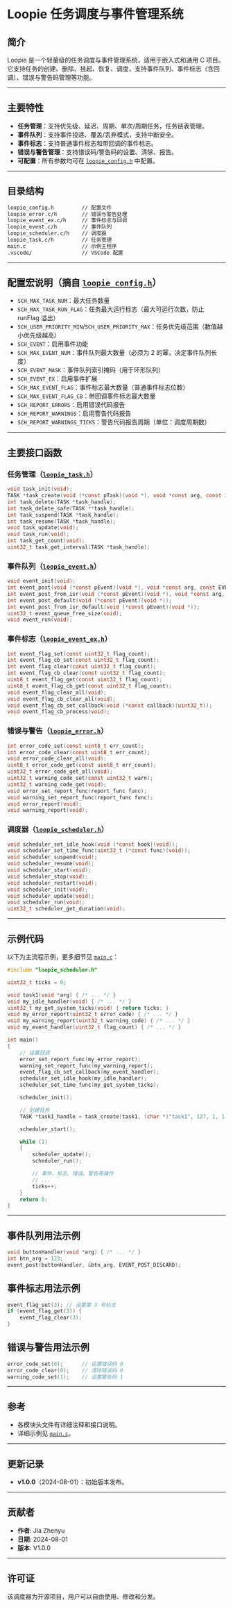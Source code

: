 # Loopie 任务调度与事件管理系统

## 简介

Loopie 是一个轻量级的任务调度与事件管理系统，适用于嵌入式和通用 C 项目。它支持任务的创建、删除、挂起、恢复、调度，支持事件队列、事件标志（含回调）、错误与警告码管理等功能。

---

## 主要特性

- **任务管理**：支持优先级、延迟、周期、单次/周期任务，任务链表管理。
- **事件队列**：支持事件投递、覆盖/丢弃模式，支持中断安全。
- **事件标志**：支持普通事件标志和带回调的事件标志。
- **错误与警告管理**：支持错误码/警告码的设置、清除、报告。
- **可配置**：所有参数均可在 [`loopie_config.h`](loopie_config.h) 中配置。

---

## 目录结构

```bash
loopie_config.h         // 配置文件
loopie_error.c/h        // 错误与警告处理
loopie_event_ex.c/h     // 事件标志与回调
loopie_event.c/h        // 事件队列
loopie_scheduler.c/h    // 调度器
loopie_task.c/h         // 任务管理
main.c                  // 示例主程序
.vscode/                // VSCode 配置
```

---

## 配置宏说明（摘自 [`loopie_config.h`](loopie_config.h)）

- `SCH_MAX_TASK_NUM`：最大任务数量
- `SCH_MAX_TASK_RUN_FLAG`：任务最大运行标志（最大可运行次数，防止 runFlag 溢出）
- `SCH_USER_PRIORITY_MIN`/`SCH_USER_PRIORITY_MAX`：任务优先级范围（数值越小优先级越高）
- `SCH_EVENT`：启用事件功能
- `SCH_MAX_EVENT_NUM`：事件队列最大数量（必须为 2 的幂，决定事件队列长度）
- `SCH_EVENT_MASK`：事件队列索引掩码（用于环形队列）
- `SCH_EVENT_EX`：启用事件扩展
- `SCH_MAX_EVENT_FLAG`：事件标志最大数量（普通事件标志位数）
- `SCH_MAX_EVENT_FLAG_CB`：带回调事件标志最大数量
- `SCH_REPORT_ERRORS`：启用错误代码报告
- `SCH_REPORT_WARNINGS`：启用警告代码报告
- `SCH_REPORT_WARNINGS_TICKS`：警告代码报告周期（单位：调度周期数）

---

## 主要接口函数

### 任务管理（[`loopie_task.h`](loopie_task.h)）

```c
void task_init(void);
TASK *task_create(void (*const pTask)(void *), void *const arg, const int8_t priority, const uint16_t delay, const uint16_t cycle);
int task_delete(TASK *task_handle);
int task_delete_safe(TASK **task_handle);
int task_suspend(TASK *task_handle);
int task_resume(TASK *task_handle);
void task_update(void);
void task_run(void);
int task_get_count(void);
uint32_t task_get_interval(TASK *task_handle);
```

### 事件队列（[`loopie_event.h`](loopie_event.h)）

```c
void event_init(void);
int event_post(void (*const pEvent)(void *), void *const arg, const EVENT_POST_MODE mode);
int event_post_from_isr(void (*const pEvent)(void *), void *const arg, const EVENT_POST_MODE mode);
int event_post_default(void (*const pEvent)(void *));
int event_post_from_isr_default(void (*const pEvent)(void *));
uint32_t event_queue_free_size(void);
void event_run(void);
```

### 事件标志（[`loopie_event_ex.h`](loopie_event_ex.h)）

```c
int event_flag_set(const uint32_t flag_count);
int event_flag_cb_set(const uint32_t flag_count);
int event_flag_clear(const uint32_t flag_count);
int event_flag_cb_clear(const uint32_t flag_count);
uint8_t event_flag_get(const uint32_t flag_count);
uint8_t event_flag_cb_get(const uint32_t flag_count);
void event_flag_clear_all(void);
void event_flag_cb_clear_all(void);
void event_flag_cb_set_callback(void (*const callback)(uint32_t));
void event_flag_cb_process(void);
```

### 错误与警告（[`loopie_error.h`](loopie_error.h)）

```c
int error_code_set(const uint8_t err_count);
int error_code_clear(const uint8_t err_count);
void error_code_clear_all(void);
uint8_t error_code_get(const uint8_t err_count);
uint32_t error_code_get_all(void);
uint32_t warning_code_set(const uint32_t warn);
uint32_t warning_code_get(void);
void error_set_report_func(report_func func);
void warning_set_report_func(report_func func);
void error_report(void);
void warning_report(void);
```

### 调度器（[`loopie_scheduler.h`](loopie_scheduler.h)）

```c
void scheduler_set_idle_hook(void (*const hook)(void));
void scheduler_set_time_func(uint32_t (*const func)(void));
void scheduler_suspend(void);
void scheduler_resume(void);
void scheduler_start(void);
void scheduler_stop(void);
void scheduler_restart(void);
void scheduler_init(void);
void scheduler_update(void);
void scheduler_run(void);
uint32_t scheduler_get_duration(void);
```

---

## 示例代码

以下为主流程示例，更多细节见 [`main.c`](main.c)：

```c
#include "loopie_scheduler.h"

uint32_t ticks = 0;

void task1(void *arg) { /* ... */ }
void my_idle_handler(void) { /* ... */ }
uint32_t my_get_system_ticks(void) { return ticks; }
void my_error_report(uint32_t error_code) { /* ... */ }
void my_warning_report(uint32_t warning_code) { /* ... */ }
void my_event_handler(uint32_t flag_count) { /* ... */ }

int main()
{
    // 设置回调
    error_set_report_func(my_error_report);
    warning_set_report_func(my_warning_report);
    event_flag_cb_set_callback(my_event_handler);
    scheduler_set_idle_hook(my_idle_handler);
    scheduler_set_time_func(my_get_system_ticks);

    scheduler_init();

    // 创建任务
    TASK *task1_handle = task_create(task1, (char *)"task1", 127, 1, 1);

    scheduler_start();

    while (1)
    {
        scheduler_update();
        scheduler_run();

        // 事件、标志、错误、警告等操作
        // ...
        ticks++;
    }
    return 0;
}
```

---

## 事件队列用法示例

```c
void buttonHandler(void *arg) { /* ... */ }
int btn_arg = 123;
event_post(buttonHandler, &btn_arg, EVENT_POST_DISCARD);
```

## 事件标志用法示例

```c
event_flag_set(3); // 设置第 3 号标志
if (event_flag_get(3)) {
    event_flag_clear(3);
}
```

## 错误与警告用法示例

```c
error_code_set(0);      // 设置错误码 0
error_code_clear(0);    // 清除错误码 0
warning_code_set(1);    // 设置警告码 1
```

---

## 参考

- 各模块头文件有详细注释和接口说明。
- 详细示例见 [`main.c`](main.c)。

---

## 更新记录

- **v1.0.0**（2024-08-01）：初始版本发布。

---

## 贡献者

- **作者**: Jia Zhenyu
- **日期**: 2024-08-01
- **版本**: V1.0.0

---

## 许可证

该调度器为开源项目，用户可以自由使用、修改和分发。
